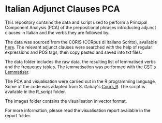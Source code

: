 # Italian Adjunct Clauses PCA
 This repository contains the data and script used to perform a Principal Component Analysis (PCA) of the prepositional phrases introducing adjunct clauses in Italian and the verbs they are followed by.
 
 The data was sourced from the CORIS (CORpus di Italiano Scritto), available [here](https://corpora.ficlit.unibo.it/TCORIS/). The relevant adjunct clauses were searched with the help of regular expressions and POS tags, then  copy pasted and saved into txt files.
 
 The data folder includes the raw data, the resulting list of lemmatised verbs and the frequency tables. The lemmatisation was performed with the [CST's Lemmatiser](https://cst.dk/online/lemmatiser/uk/). 
 
 The PCA and visualisation were carried out in the R programming language. Some of the code was adapted from S. Gabay's [Cours_6](https://github.com/gabays/32M7129/tree/master/Cours_06). The script is available in the R_script folder.
 
 The images folder contains the visualisation in vector format.

 For more information, please read the visualisation report available in the report folder.


